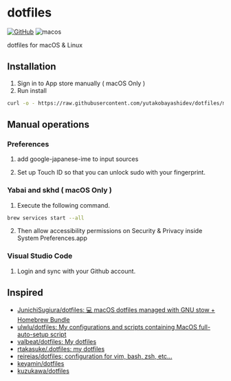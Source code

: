 # dotfiles

[![GitHub](https://img.shields.io/github/license/mashape/apistatus.svg)](https://github.com/yutakobayashidev/dotfiles/blob/main/LICENSE)
![macos](https://github.com/yutakobayashidev/dotfiles/workflows/macos/badge.svg)

dotfiles for macOS & Linux

## Installation

1. Sign in to App store manually ( macOS Only )
2. Run install

```sh
curl -o - https://raw.githubusercontent.com/yutakobayashidev/dotfiles/main/packages/cli/scripts/dotfiles | sh
```

## Manual operations

### Preferences

1. add google-japanese-ime to input sources

2. Set up Touch ID so that you can unlock sudo with your fingerprint.

### Yabai and skhd ( macOS Only )

1. Execute the following command.

```sh
brew services start --all
```

2. Then allow accessibility permissions on Security & Privacy inside System Preferences.app

### Visual Studio Code 

1. Login and sync with your Github account. 

## Inspired

- [JunichiSugiura/dotfiles: 💻 macOS dotfiles managed with GNU stow + Homebrew Bundle](https://github.com/JunichiSugiura/dotfiles)
- [ulwlu/dotfiles: My configurations and scripts containing MacOS full-auto-setup script](https://github.com/ulwlu/dotfiles)
- [valbeat/dotfiles: My dotfiles](https://github.com/valbeat/dotfiles)
- [rtakasuke/.dotfiles: my dotfiles](https://github.com/rtakasuke/.dotfiles)
- [reireias/dotfiles: configuration for vim, bash, zsh, etc...](https://github.com/reireias/dotfiles)
- [keyamin/dotfiles](https://github.com/keyamin/dotfiles)
- [kuzukawa/dotfiles](https://github.com/kuzukawa/dotfiles)